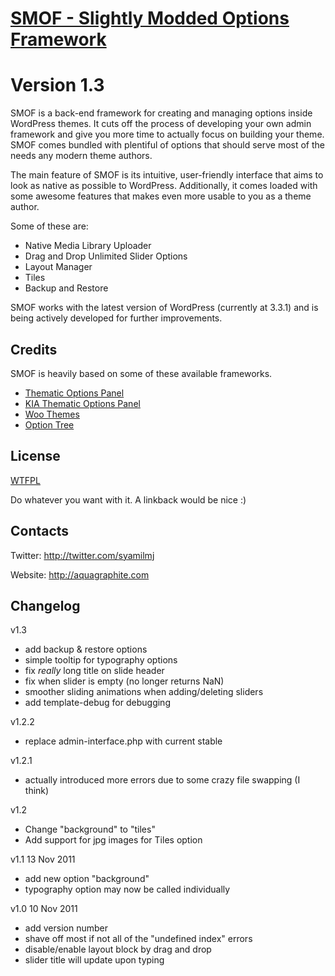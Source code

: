 # [SMOF - Slightly Modded Options Framework](http://aquagraphite.com/2011/09/slightly-modded-options-framework/)
# Version 1.3

SMOF is a back-end framework for creating and managing options inside WordPress themes. It cuts off the process of developing your own admin framework and give you more time to actually focus on building your theme. SMOF comes bundled with plentiful of options that should serve most of the needs any modern theme authors.

The main feature of SMOF is its intuitive, user-friendly interface that aims to look as native as possible to WordPress. Additionally, it comes loaded with some awesome features that makes even more usable to you as a theme author. 

Some of these are:

* Native Media Library Uploader
* Drag and Drop Unlimited Slider Options
* Layout Manager
* Tiles
* Backup and Restore

SMOF works with the latest version of WordPress (currently at 3.3.1) and is being actively developed for further improvements.

## Credits
SMOF is heavily based on some of these available frameworks.

* [Thematic Options Panel](http://wptheming.com/2010/11/thematic-options-panel-v2/)
* [KIA Thematic Options Panel](https://github.com/helgatheviking/thematic-options-KIA)
* [Woo Themes](http://woothemes.com/)
* [Option Tree](http://wordpress.org/extend/plugins/option-tree/)

## License
[WTFPL](http://sam.zoy.org/wtfpl/)

Do whatever you want with it. A linkback would be nice :)

## Contacts

Twitter: http://twitter.com/syamilmj

Website: http://aquagraphite.com

## Changelog

v1.3
* add backup & restore options
* simple tooltip for typography options
* fix *really* long title on slide header
* fix when slider is empty (no longer returns NaN)
* smoother sliding animations when adding/deleting sliders
* add template-debug for debugging

v1.2.2
* replace admin-interface.php with current stable

v1.2.1
* actually introduced more errors due to some crazy file swapping (I think)

v1.2
* Change "background" to "tiles"
* Add support for jpg images for Tiles option

v1.1 13 Nov 2011
* add new option "background"
* typography option may now be called individually

v1.0 10 Nov 2011
* add version number
* shave off most if not all of the "undefined index" errors
* disable/enable layout block by drag and drop
* slider title will update upon typing







